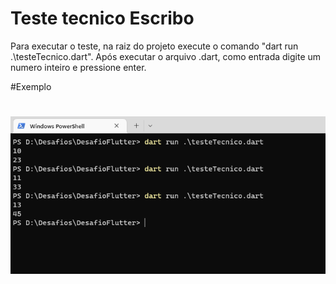 # Teste tecnico Escribo

Para executar o teste, na raiz do projeto execute o comando "dart run .\testeTecnico.dart".
Após executar o arquivo .dart, como entrada digite um numero inteiro e pressione enter.

#Exemplo

<h1 align="center">
    <img alt="Preview Desktop" title="Preview Desktop" src=".github/Screenshot_1.png" />
</h1>
